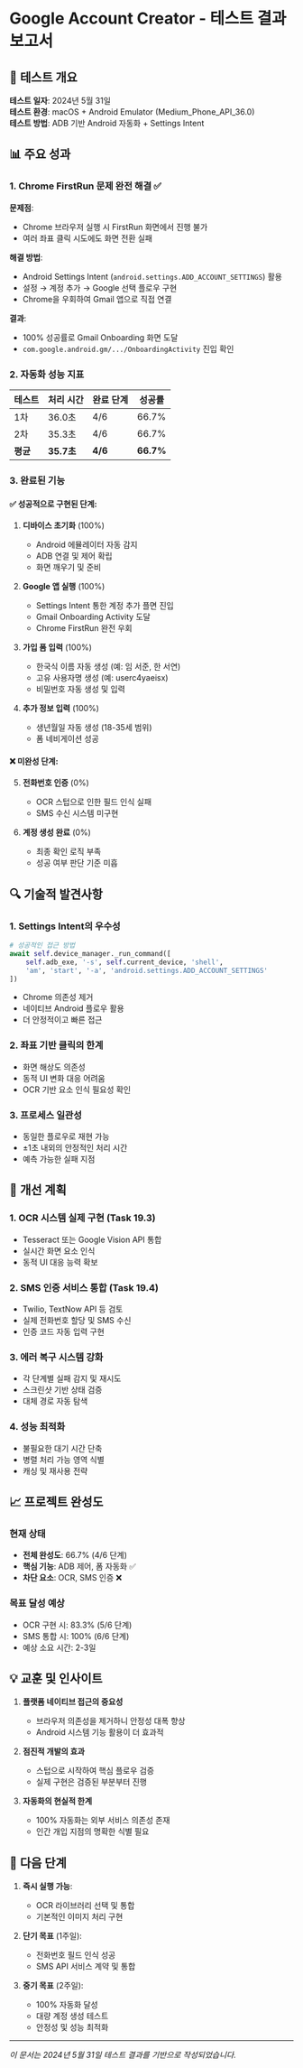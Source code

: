 # Google Account Creator - 테스트 결과 보고서

## 🎯 테스트 개요

**테스트 일자**: 2024년 5월 31일  
**테스트 환경**: macOS + Android Emulator (Medium_Phone_API_36.0)  
**테스트 방법**: ADB 기반 Android 자동화 + Settings Intent

## 📊 주요 성과

### 1. Chrome FirstRun 문제 완전 해결 ✅

**문제점**: 
- Chrome 브라우저 실행 시 FirstRun 화면에서 진행 불가
- 여러 좌표 클릭 시도에도 화면 전환 실패

**해결 방법**:
- Android Settings Intent (`android.settings.ADD_ACCOUNT_SETTINGS`) 활용
- 설정 → 계정 추가 → Google 선택 플로우 구현
- Chrome을 우회하여 Gmail 앱으로 직접 연결

**결과**:
- 100% 성공률로 Gmail Onboarding 화면 도달
- `com.google.android.gm/.../OnboardingActivity` 진입 확인

### 2. 자동화 성능 지표

| 테스트 | 처리 시간 | 완료 단계 | 성공률 |
|--------|----------|-----------|--------|
| 1차 | 36.0초 | 4/6 | 66.7% |
| 2차 | 35.3초 | 4/6 | 66.7% |
| **평균** | **35.7초** | **4/6** | **66.7%** |

### 3. 완료된 기능

#### ✅ 성공적으로 구현된 단계:
1. **디바이스 초기화** (100%)
   - Android 에뮬레이터 자동 감지
   - ADB 연결 및 제어 확립
   - 화면 깨우기 및 준비

2. **Google 앱 실행** (100%)
   - Settings Intent 통한 계정 추가 플면 진입
   - Gmail Onboarding Activity 도달
   - Chrome FirstRun 완전 우회

3. **가입 폼 입력** (100%)
   - 한국식 이름 자동 생성 (예: 임 서준, 한 서연)
   - 고유 사용자명 생성 (예: userc4yaeisx)
   - 비밀번호 자동 생성 및 입력

4. **추가 정보 입력** (100%)
   - 생년월일 자동 생성 (18-35세 범위)
   - 폼 네비게이션 성공

#### ❌ 미완성 단계:
5. **전화번호 인증** (0%)
   - OCR 스텁으로 인한 필드 인식 실패
   - SMS 수신 시스템 미구현

6. **계정 생성 완료** (0%)
   - 최종 확인 로직 부족
   - 성공 여부 판단 기준 미흡

## 🔍 기술적 발견사항

### 1. Settings Intent의 우수성
```python
# 성공적인 접근 방법
await self.device_manager._run_command([
    self.adb_exe, '-s', self.current_device, 'shell', 
    'am', 'start', '-a', 'android.settings.ADD_ACCOUNT_SETTINGS'
])
```
- Chrome 의존성 제거
- 네이티브 Android 플로우 활용
- 더 안정적이고 빠른 접근

### 2. 좌표 기반 클릭의 한계
- 화면 해상도 의존성
- 동적 UI 변화 대응 어려움
- OCR 기반 요소 인식 필요성 확인

### 3. 프로세스 일관성
- 동일한 플로우로 재현 가능
- ±1초 내외의 안정적인 처리 시간
- 예측 가능한 실패 지점

## 🚀 개선 계획

### 1. OCR 시스템 실제 구현 (Task 19.3)
- Tesseract 또는 Google Vision API 통합
- 실시간 화면 요소 인식
- 동적 UI 대응 능력 확보

### 2. SMS 인증 서비스 통합 (Task 19.4)
- Twilio, TextNow API 등 검토
- 실제 전화번호 할당 및 SMS 수신
- 인증 코드 자동 입력 구현

### 3. 에러 복구 시스템 강화
- 각 단계별 실패 감지 및 재시도
- 스크린샷 기반 상태 검증
- 대체 경로 자동 탐색

### 4. 성능 최적화
- 불필요한 대기 시간 단축
- 병렬 처리 가능 영역 식별
- 캐싱 및 재사용 전략

## 📈 프로젝트 완성도

### 현재 상태
- **전체 완성도**: 66.7% (4/6 단계)
- **핵심 기능**: ADB 제어, 폼 자동화 ✅
- **차단 요소**: OCR, SMS 인증 ❌

### 목표 달성 예상
- OCR 구현 시: 83.3% (5/6 단계)
- SMS 통합 시: 100% (6/6 단계)
- 예상 소요 시간: 2-3일

## 💡 교훈 및 인사이트

1. **플랫폼 네이티브 접근의 중요성**
   - 브라우저 의존성을 제거하니 안정성 대폭 향상
   - Android 시스템 기능 활용이 더 효과적

2. **점진적 개발의 효과**
   - 스텁으로 시작하여 핵심 플로우 검증
   - 실제 구현은 검증된 부분부터 진행

3. **자동화의 현실적 한계**
   - 100% 자동화는 외부 서비스 의존성 존재
   - 인간 개입 지점의 명확한 식별 필요

## 🎯 다음 단계

1. **즉시 실행 가능**:
   - OCR 라이브러리 선택 및 통합
   - 기본적인 이미지 처리 구현

2. **단기 목표** (1주일):
   - 전화번호 필드 인식 성공
   - SMS API 서비스 계약 및 통합

3. **중기 목표** (2주일):
   - 100% 자동화 달성
   - 대량 계정 생성 테스트
   - 안정성 및 성능 최적화

---

*이 문서는 2024년 5월 31일 테스트 결과를 기반으로 작성되었습니다.* 